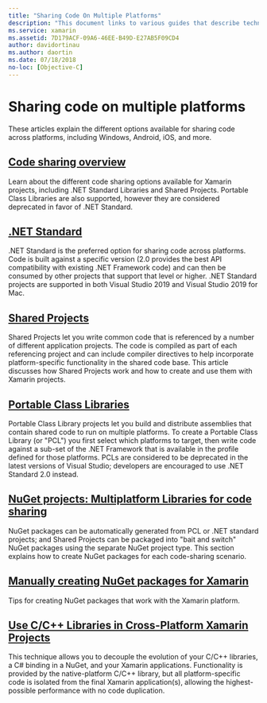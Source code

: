 ```yaml
---
title: "Sharing Code On Multiple Platforms"
description: "This document links to various guides that describe techniques for sharing code, including portable class libraries, shared projects, .NET Standard, and NuGet."
ms.service: xamarin
ms.assetid: 7D179ACF-09A6-46EE-B49D-E27AB5F09CD4
author: davidortinau
ms.author: daortin
ms.date: 07/18/2018
no-loc: [Objective-C]
---
```

# Sharing code on multiple platforms

These articles explain the different options available for sharing code across platforms, including Windows, Android, iOS, and more.

## [Code sharing overview](code-sharing.md)

Learn about the different code sharing options available for Xamarin projects, including
.NET Standard Libraries and Shared Projects. Portable Class Libraries are also supported,
however they are considered deprecated in favor of .NET Standard.

## [.NET Standard](~/cross-platform/app-fundamentals/net-standard.md)

.NET Standard is the preferred option for sharing code across platforms. Code is built against a
specific version (2.0 provides the best API compatibility with existing .NET Framework code)
and can then be consumed by other projects that support that level or higher. .NET Standard
projects are supported in both Visual Studio 2019 and Visual Studio 2019 for Mac.

## [Shared Projects](~/cross-platform/app-fundamentals/shared-projects.md)

Shared Projects let you write common code that is referenced by a number of different application projects. The code is compiled as part of each referencing project and can include compiler directives to help incorporate platform-specific functionality in the shared code base. This article discusses how Shared Projects work and how to create and use them with Xamarin projects.

## [Portable Class Libraries](~/cross-platform/app-fundamentals/pcl.md)

Portable Class Library projects let you build and distribute assemblies that contain shared code to run on multiple platforms. To create a Portable Class Library (or "PCL") you first select which platforms to target, then write code against a sub-set of the .NET Framework that is available in the profile defined for those platforms. PCLs are considered to be deprecated in the latest versions of Visual Studio; developers are encouraged to use .NET Standard 2.0 instead.

## [NuGet projects: Multiplatform Libraries for code sharing](~/cross-platform/app-fundamentals/nuget-multiplatform-libraries/index.md)

NuGet packages can be automatically generated from PCL or .NET standard projects; and Shared Projects can be
packaged into "bait and switch" NuGet packages using the separate NuGet project type. This section explains
how to create NuGet packages for each code-sharing scenario.

## [Manually creating NuGet packages for Xamarin](~/cross-platform/app-fundamentals/nuget-manual.md)

Tips for creating NuGet packages that work with the Xamarin platform.

## [Use C/C++ Libraries in Cross-Platform Xamarin Projects](~/cross-platform/cpp/index.md)

This technique allows you to decouple the evolution of your C/C++ libraries, a C# binding in a NuGet, and 
your Xamarin applications. Functionality is provided by the native-platform C/C++ library, but all 
platform-specific code is isolated from the final Xamarin application(s), allowing the highest-possible 
performance with no code duplication. 
